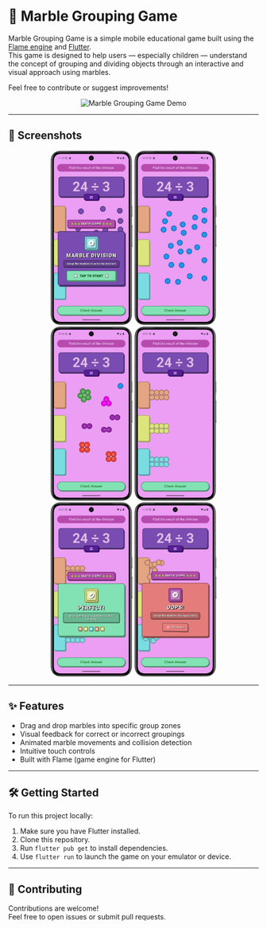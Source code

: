 # 🧩 Marble Grouping Game

Marble Grouping Game is a simple mobile educational game built using the [Flame engine](https://flame-engine.org/) and [Flutter](https://flutter.dev/).  
This game is designed to help users — especially children — understand the concept of grouping and dividing objects through an interactive and visual approach using marbles.

Feel free to contribute or suggest improvements!

<p align="center">
  <img src="https://github.com/IKhlash02/file/blob/main/recording.gif?raw=true" height="400" alt="Marble Grouping Game Demo"/>
</p>

---

## 📸 Screenshots

<p align="center">
  <img src="https://github.com/IKhlash02/file/blob/main/welcome.png?raw=true"height="350" alt="Welcome Screen"/>
  <img src="https://github.com/IKhlash02/file/blob/main/home.png?raw=true" height="350" alt="Home Screen"/>
  <img src="https://github.com/IKhlash02/file/blob/main/shape.png?raw=true" height="350" alt="Shape Game"/>
 <img src="https://github.com/IKhlash02/file/blob/main/succes.png?raw=true" height="350" alt="Success Screen"/>
  <img src="https://github.com/IKhlash02/file/blob/main/perfect.png?raw=true" height="350" alt="Perfect Grouping"/>
  <img src="https://github.com/IKhlash02/file/blob/main/wrong.png?raw=true" height="350" alt="Wrong Grouping"/>
</p>

---

## ✨ Features

- Drag and drop marbles into specific group zones
- Visual feedback for correct or incorrect groupings
- Animated marble movements and collision detection
- Intuitive touch controls
- Built with Flame (game engine for Flutter)

---

## 🛠️ Getting Started

To run this project locally:

1. Make sure you have Flutter installed.
2. Clone this repository.
3. Run `flutter pub get` to install dependencies.
4. Use `flutter run` to launch the game on your emulator or device.

---

## 🤝 Contributing

Contributions are welcome!  
Feel free to open issues or submit pull requests.
